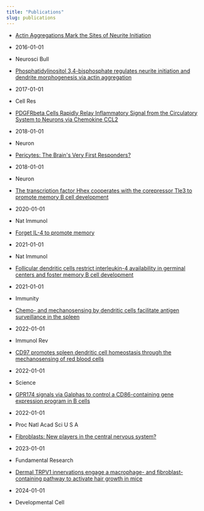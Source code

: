 ```yaml
---
title: "Publications"
slug: publications
---
```


- [Actin Aggregations Mark the Sites of Neurite Initiation](https://doi.org/10.1007/s12264-016-0012-2)
- 2016-01-01
- Neurosci Bull

- [Phosphatidylinositol 3,4-bisphosphate regulates neurite initiation and dendrite morphogenesis via actin aggregation](https://doi.org/10.1038/cr.2017.13)
- 2017-01-01
- Cell Res

- [PDGFRbeta Cells Rapidly Relay Inflammatory Signal from the Circulatory System to Neurons via Chemokine CCL2](https://doi.org/10.1016/j.neuron.2018.08.030)
- 2018-01-01
- Neuron

- [Pericytes: The Brain's Very First Responders?](https://doi.org/10.1016/j.neuron.2018.09.033)
- 2018-01-01
- Neuron

- [The transcription factor Hhex cooperates with the corepressor Tle3 to promote memory B cell development](https://doi.org/10.1038/s41590-020-0713-6)
- 2020-01-01
- Nat Immunol

- [Forget IL-4 to promote memory](https://doi.org/10.1038/s41590-021-01061-6)
- 2021-01-01
- Nat Immunol

- [Follicular dendritic cells restrict interleukin-4 availability in germinal centers and foster memory B cell development](https://doi.org/10.1016/j.immuni.2021.08.028)
- 2021-01-01
- Immunity

- [Chemo- and mechanosensing by dendritic cells facilitate antigen surveillance in the spleen](https://doi.org/10.1111/imr.13055)
- 2022-01-01
- Immunol Rev

- [CD97 promotes spleen dendritic cell homeostasis through the mechanosensing of red blood cells](https://doi.org/10.1126/science.abi5965)
- 2022-01-01
- Science

- [GPR174 signals via Galphas to control a CD86-containing gene expression program in B cells](https://doi.org/10.1073/pnas.2201794119)
- 2022-01-01
- Proc Natl Acad Sci U S A

- [Fibroblasts: New players in the central nervous system?](https://doi.org/10.1016/j.fmre.2023.01.014)
- 2023-01-01
- Fundamental Research

- [Dermal TRPV1 innervations engage a macrophage- and fibroblast-containing pathway to activate hair growth in mice](https://doi.org/10.1016/j.devcel.2024.05.019)
- 2024-01-01
- Developmental Cell